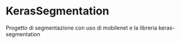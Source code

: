 # KerasSegmentation
Progetto di segmentazione con uso di mobilenet e la libreria keras-segmentation
